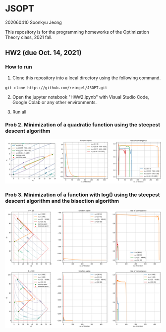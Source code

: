 # JSOPT

202060410 Soonkyu Jeong

This repository is for the programming homeworks of the Optimization Theory class, 2021 fall.

## HW2 (due Oct. 14, 2021)
### How to run
1. Clone this repository into a local directory using the following command.

`git clone https://github.com/reingel/JSOPT.git`


2. Open the jupyter notebook "HW#2.ipynb" with Visual Studio Code, Google Colab or any other environments.

3. Run all

### Prob 2. Minimization of a quadratic function using the steepest descent algorithm

<img src='prob2-output.png'>

### Prob 3. Minimization of a function with log() using the steepest descent algorithm and the bisection algorithm

<img src='prob3-output.png'>
